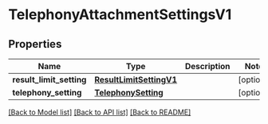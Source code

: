 # TelephonyAttachmentSettingsV1

## Properties
Name | Type | Description | Notes
------------ | ------------- | ------------- | -------------
**result_limit_setting** | [**ResultLimitSettingV1**](ResultLimitSettingV1.md) |  | [optional] 
**telephony_setting** | [**TelephonySetting**](TelephonySetting.md) |  | [optional] 

[[Back to Model list]](../README.md#documentation-for-models) [[Back to API list]](../README.md#documentation-for-api-endpoints) [[Back to README]](../README.md)


